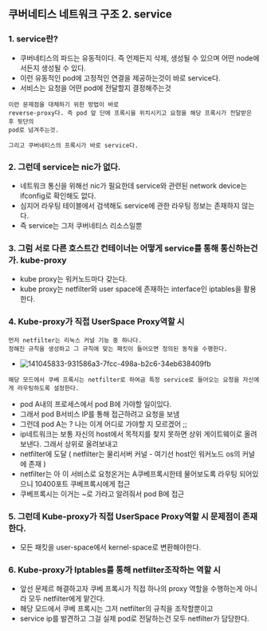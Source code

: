 ## 쿠버네티스 네트워크 구조 2. service

### 1. service란?
- 쿠버네티스의 파드는 유동적이다. 즉 언제든지 삭제, 생성될 수 있으며 어떤 node에서든지 생성될 수 있다.
- 이런 유동적인 pod에 고정적인 연결을 제공하는것이 바로 service다.
- 서비스는 요청을 어떤 pod에 전달할지 결정해주는것
```
이런 문제점을 대체하기 위한 방법이 바로
reverse-proxy다. 즉 pod 앞 단에 프록시을 위치시키고 요청을 해당 프록시가 전달받은 후 뒷단의 
pod로 넘겨주는것.

그리고 쿠버네티스의 프록시가 바로 service다.
```
### 2. 그런데 service는 nic가 없다.
- 네트워크 통신을 위해선 nic가 필요한데 service와 관련된 network device는 ifconfig로 확인해도 없다.
- 심지어 라우팅 테이블에서 검색해도 service에 관한 라우팅 정보는 존재하지 않는다.
- 즉 service는 그저 쿠버네티스 리소스일뿐 


### 3. 그럼 서로 다른 호스트간 컨테이너는 어떻게 service를 통해 통신하는건가. kube-proxy
- kube proxy는 워커노드마다 갖는다.
- kube proxy는 netfilter와 user space에 존재하는 interface인 iptables을 활용한다.


### 4. Kube-proxy가 직접 UserSpace Proxy역할 시
```
먼저 netfilter는 리눅스 커널 기능 중 하나다.
정해진 규칙을 생성하고 그 규칙에 맞는 패킷이 들어오면 정의된 동작을 수행한다.
```

- ![141045833-931586a3-7fcc-498a-b2c6-34eb638409fb](https://user-images.githubusercontent.com/62214428/222901085-bf41479a-0b1e-4f06-a30b-17681b7f4fa0.png)
```
해당 모드에서 쿠베 프록시는 netfilter로 하여금 특정 service로 들어오는 요청을 자신에게 라우팅하도록 설정한다.

```
- pod A내의 프로세스에서 pod B에 가야할 일이있다.
- 그래서 pod B서비스 IP를 통해 접근하려고 요청을 보냄
- 그런데 pod A는 ? 나는 이게 어디로 가야할 지 모르겠어 ;;
- ip네트워크는 보통 자신의 host에서 목적지를 찾지 못하면 상위 게이트웨이로 올려보낸다. 그래서 상위로 올려보내고
- netfilter에 도달 ( netfilter는 물리서버 커널 - 여기선 host인 워커노드 os의 커널에 존재 )
- netfilter는 아 이 서비스로 요청온거는 A쿠베프록시한테 물어보도록 라우팅 되어있으니 10400포트 쿠베프록시에게 접근
- 쿠베프록시는 이거는 ~로 가라고 알려줘서 pod B에 접근

### 5. 그런데 Kube-proxy가 직접 UserSpace Proxy역할 시 문제점이 존재한다.
- 모든 패킷을 user-space에서 kernel-space로 변환해야한다.

### 6. Kube-proxy가 Iptables를 통해 netfilter조작하는 역할 시
- 앞선 문제르 해결하고자 쿠베 프록시가 직접 하나의 proxy 역할을 수행하는게 아니라 모두 netfilter에게 맡긴다.
- 해당 모드에서 쿠베 프록시는 그저 netfilter의 규칙을 조작할뿐이고
- service ip를 발견하고 그걸 실제 pod로 전달하는건 모두 netfilter가 담당한다.

